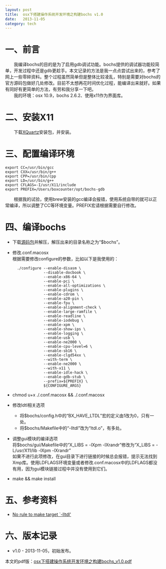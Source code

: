 ```yaml
---
layout: post
title:  osx下搭建操作系统开发环境之构建bochs v1.0
date:   2013-11-05
category: tech
---
```


# 一、前言 #
　　我编译bochs的目的是为了启用gdb调试功能。bochs提供的调试器功能较简单，开发过程中还是gdb更趁手。本文记录的方法是我一点点尝试出来的，参考了网上一些零碎资料。整个过程虽然简单但是整体比较凌乱，特别是需要对bochs的官方源码包做好几处修改。目前不太想再花时间优化过程，能编译出来就好。如果有同好有更简单的方法，有劳和我分享一下吧。  
　　我的环境：osx 10.9，bochs 2.6.2、使用x11作为界面库。


# 二、安装X11 #
　　下载[XQuartz](http://xquartz.macosforge.org/trac)安装包，并安装。


# 三、配置编译环境 #
    export CC=/usr/bin/gcc
    export CXX=/usr/bin/g++
    export CPP=/usr/bin/cpp
    export LD=/usr/bin/g++
    export CFLAGS=-I/usr/X11/include
    export PREFIX=/Users/boxcounter/opt/bochs-gdb
　　根据我的试验，使用brew安装的gcc编译会报错，使用系统自带的就可以正常编译，所以调整了CC等环境变量。PREFIX宏请根据需要自行修改。


# 四、编译bochs #

* 下载[源码包](http://sourceforge.net/projects/bochs/files/bochs/)并解压，解压出来的目录名称之为“$bochs”。
* 修改.conf.macosx  
  根据需要修改configure的参数，比如以下是我使用的：
   
        ./configure --enable-disasm \
                    --disable-docbook \
                    --enable-x86-64 \
                    --enable-pci \
                    --enable-all-optimizations \
                    --enable-plugins \
                    --enable-cdrom \
                    --enable-a20-pin \
                    --enable-fpu \
                    --enable-alignment-check \
                    --enable-large-ramfile \
                    --enable-readline \
                    --enable-iodebug \
                    --enable-xpm \
                    --enable-show-ips \
                    --enable-logging \
                    --enable-usb \
                    --enable-ne2000 \
                    --enable-cpu-level=6 \
                    --enable-sb16 \
                    --enable-clgd54xx \
                    --with-term \
                    --enable-ne2000 \
                    --with-x11 \
                    --enable-idle-hack \
                    --enable-gdb-stub \
                    --prefix=${PREFIX} \
                    ${CONFIGURE_ARGS}
* chmod u+x ./.conf.macosx && ./.conf.macosx
* 修改ldtl相关选项
  * 将$bochs/config.h中的“BX\_HAVE\_LTDL”宏的定义由1改为0，只有一处。
  * 将$bochs/Makefile中的“-lltdl”改为“ltdl.o”，有多处。
* 调整gui模块的编译选项  
  将$bochs/gui/Makefile中的“X\_LIBS =  -lXpm -lXrandr”修改为“X\_LIBS = -L/usr/X11/lib -lXpm -lXrandr”  
  如果不进行此项修改，在gui目录下进行链接的时候总会报错，提示无法找到Xmp库。使用LDFLAGS环境变量或者修改.conf.macosx中的LDFLAGS都没有用，因为gui模块链接过程中并没有使用到它们。
* make && make install


# 五、参考资料 #
* [No rule to make target `-lltdl'](http://sourceforge.net/p/bochs/discussion/39592/thread/9c22887c)


# 六、版本记录 #
* v1.0 - 2013-11-05，初始发布。

本文的pdf版：[osx下搭建操作系统开发环境之构建bochs_v1.0.pdf](/attachments/2013-11-05/osx下搭建操作系统开发环境之构建bochs_v1.0.pdf)
